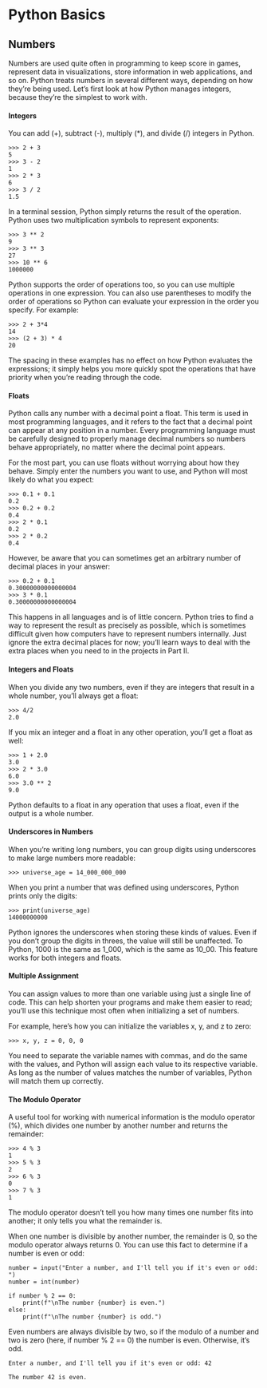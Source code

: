 # Python Basics

## Numbers

Numbers are used quite often in programming to keep score in games, represent data in visualizations, store information in web applications, and so on. Python treats numbers in several different ways, depending on how they’re being used. Let’s first look at how Python manages integers, because they’re the simplest to work with.

#### Integers
You can add (+), subtract (-), multiply (*), and divide (/) integers in Python.

```
>>> 2 + 3
5
>>> 3 - 2
1
>>> 2 * 3
6
>>> 3 / 2
1.5
```

In a terminal session, Python simply returns the result of the operation. Python uses two multiplication symbols to represent exponents:
```
>>> 3 ** 2
9
>>> 3 ** 3
27
>>> 10 ** 6
1000000
```

Python supports the order of operations too, so you can use multiple operations in one expression. You can also use parentheses to modify the order of operations so Python can evaluate your expression in the order you specify. For example:

```
>>> 2 + 3*4
14
>>> (2 + 3) * 4
20
```

The spacing in these examples has no effect on how Python evaluates the expressions; it simply helps you more quickly spot the operations that have priority when you’re reading through the code.

#### Floats
Python calls any number with a decimal point a float. This term is used in most programming languages, and it refers to the fact that a decimal point can appear at any position in a number. Every programming language must be carefully designed to properly manage decimal numbers so numbers behave appropriately, no matter where the decimal point appears.

For the most part, you can use floats without worrying about how they behave. Simply enter the numbers you want to use, and Python will most likely do what you expect:
```
>>> 0.1 + 0.1
0.2
>>> 0.2 + 0.2
0.4
>>> 2 * 0.1
0.2
>>> 2 * 0.2
0.4
```

However, be aware that you can sometimes get an arbitrary number of decimal places in your answer:

```
>>> 0.2 + 0.1
0.30000000000000004
>>> 3 * 0.1
0.30000000000000004
```

This happens in all languages and is of little concern. Python tries to find a way to represent the result as precisely as possible, which is sometimes difficult given how computers have to represent numbers internally. Just ignore the extra decimal places for now; you’ll learn ways to deal with the extra places when you need to in the projects in Part II.

#### Integers and Floats
When you divide any two numbers, even if they are integers that result in a whole number, you’ll always get a float:

```
>>> 4/2
2.0
```

If you mix an integer and a float in any other operation, you’ll get a float as well:
```
>>> 1 + 2.0
3.0
>>> 2 * 3.0
6.0
>>> 3.0 ** 2
9.0
```

Python defaults to a float in any operation that uses a float, even if the output is a whole number.

#### Underscores in Numbers
When you’re writing long numbers, you can group digits using underscores to make large numbers more readable:
```
>>> universe_age = 14_000_000_000
```

When you print a number that was defined using underscores, Python prints only the digits:
```
>>> print(universe_age)
14000000000
```

Python ignores the underscores when storing these kinds of values. Even if you don’t group the digits in threes, the value will still be unaffected. To Python, 1000 is the same as 1_000, which is the same as 10_00. This feature works for both integers and floats.

#### Multiple Assignment
You can assign values to more than one variable using just a single line of code. This can help shorten your programs and make them easier to read; you’ll use this technique most often when initializing a set of numbers.

For example, here’s how you can initialize the variables x, y, and z to zero:
```
>>> x, y, z = 0, 0, 0
```

You need to separate the variable names with commas, and do the same with the values, and Python will assign each value to its respective variable. As long as the number of values matches the number of variables, Python will match them up correctly.

#### The Modulo Operator
A useful tool for working with numerical information is the modulo operator (%), which divides one number by another number and returns the remainder:

```
>>> 4 % 3
1
>>> 5 % 3
2
>>> 6 % 3
0
>>> 7 % 3
1
```

The modulo operator doesn’t tell you how many times one number fits into another; it only tells you what the remainder is.

When one number is divisible by another number, the remainder is 0, so the modulo operator always returns 0. You can use this fact to determine if a number is even or odd:

```
number = input("Enter a number, and I'll tell you if it's even or odd: ")
number = int(number)

if number % 2 == 0:
    print(f"\nThe number {number} is even.")
else:
    print(f"\nThe number {number} is odd.")
```

Even numbers are always divisible by two, so if the modulo of a number and two is zero (here, if number % 2 == 0) the number is even. Otherwise, it’s odd.

```
Enter a number, and I'll tell you if it's even or odd: 42

The number 42 is even.
```